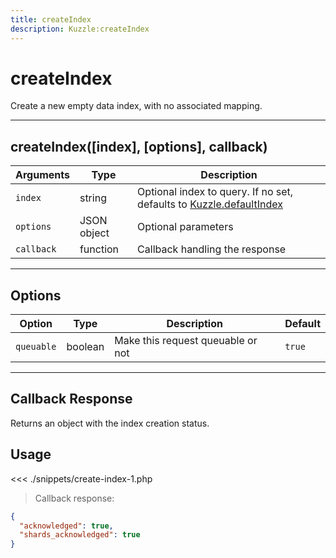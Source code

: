 ```yaml
---
title: createIndex
description: Kuzzle:createIndex
---
```


# createIndex

Create a new empty data index, with no associated mapping.

---

## createIndex([index], [options], callback)

| Arguments  | Type        | Description                                                                                          |
| ---------- | ----------- | ---------------------------------------------------------------------------------------------------- |
| `index`    | string      | Optional index to query. If no set, defaults to [Kuzzle.defaultIndex](/sdk/php/3/kuzzle/#properties) |
| `options`  | JSON object | Optional parameters                                                                                  |
| `callback` | function    | Callback handling the response                                                                       |

---

## Options

| Option     | Type    | Description                       | Default |
| ---------- | ------- | --------------------------------- | ------- |
| `queuable` | boolean | Make this request queuable or not | `true`  |

---

## Callback Response

Returns an object with the index creation status.

## Usage

<<< ./snippets/create-index-1.php

> Callback response:

```json
{
  "acknowledged": true,
  "shards_acknowledged": true
}
```
